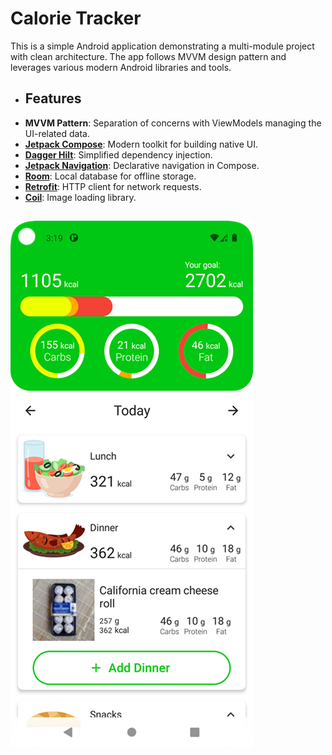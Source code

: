 # Calorie Tracker

This is a simple Android application demonstrating a multi-module project with clean architecture. The app follows MVVM design pattern and leverages various modern Android libraries and tools.

- ## Features
- **MVVM Pattern**: Separation of concerns with ViewModels managing the UI-related data.
- **[Jetpack Compose](https://developer.android.com/jetpack/compose)**: Modern toolkit for building native UI.
- **[Dagger Hilt](https://dagger.dev/hilt/)**: Simplified dependency injection.
- **[Jetpack Navigation](https://developer.android.com/guide/navigation)**: Declarative navigation in Compose.
- **[Room](https://developer.android.com/jetpack/androidx/releases/room)**: Local database for offline storage.
- **[Retrofit](https://square.github.io/retrofit/)**: HTTP client for network requests.
- **[Coil](https://coil-kt.github.io/coil/)**: Image loading library.

##
![screenshot](https://github.com/mostafa-tabasi/calorie-tracker/blob/main/screenshots/screenshot_1.png)
